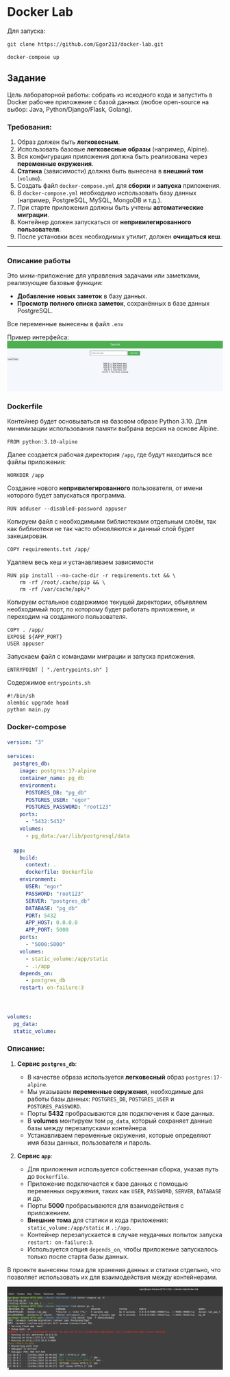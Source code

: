 # Docker Lab
Для запуска:
```
git clone https://github.com/Egor213/docker-lab.git
```
```
docker-compose up
```
## Задание
Цель лабораторной работы: собрать из исходного кода и запустить в Docker рабочее приложение с базой данных (любое open-source на выбор: Java, Python/Django/Flask, Golang).

### Требования:
1. Образ должен быть **легковесным**.
2. Использовать базовые **легковесные образы** (например, Alpine).
3. Вся конфигурация приложения должна быть реализована через **переменные окружения**.
4. **Статика** (зависимости) должна быть вынесена в **внешний том** (`volume`).
5. Создать файл `docker-compose.yml` для **сборки** и **запуска** приложения.
6. В `docker-compose.yml` необходимо использовать базу данных (например, PostgreSQL, MySQL, MongoDB и т.д.).
7. При старте приложения должны быть учтены **автоматические миграции**.
8. Контейнер должен запускаться от **непривилегированного пользователя**.
9. После установки всех необходимых утилит, должен **очищаться кеш**.

---

### Описание работы

Это мини-приложение для управления задачами или заметками, реализующее базовые функции:

- **Добавление новых заметок** в базу данных.
- **Просмотр полного списка заметок**, сохранённых в базе данных PostgreSQL.

Все переменные вынесены в файл `.env`

Пример интерфейса:  
![Интерфейс приложения](/images/example-site.png)



### Dockerfile
Контейнер будет основываться на базовом образе Python 3.10. Для минимизации использования памяти выбрана версия на основе Alpine.
```Docker
FROM python:3.10-alpine
```
Далее создается рабочая директория `/app`, где будут находиться все файлы приложения:
```Docker
WORKDIR /app
```
Создание нового **непривилегированного** пользователя, от имени которого будет запускаться программа.
```Docker
RUN adduser --disabled-password appuser
```
Копируем файл с необходимыми библиотеками отдельным слоём, так как библиотеки не так часто обновляются и данный слой будет закеширован.
```Docker
COPY requirements.txt /app/
```
Удаляем весь кеш и устанавливаем зависимости
```Docker
RUN pip install --no-cache-dir -r requirements.txt && \
    rm -rf /root/.cache/pip && \
    rm -rf /var/cache/apk/*
```
Копируем остальное содержимое текущей директории, объявляем необходимый порт, по которому будет работать приложение, и переходим на созданного пользователя.
```Docker
COPY . /app/
EXPOSE ${APP_PORT}
USER appuser
```
Запускаем файл с командами миграции и запуска приложения.
```Docker
ENTRYPOINT [ "./entrypoints.sh" ]
```
Содержимое `entrypoints.sh`
```Sh
#!/bin/sh
alembic upgrade head
python main.py
```

### Docker-compose
```yml
version: "3"

services:
  postgres_db:
    image: postgres:17-alpine
    container_name: pg_db
    environment:
      POSTGRES_DB: "pg_db"
      POSTGRES_USER: "egor"
      POSTGRES_PASSWORD: "root123"
    ports:
      - "5432:5432"
    volumes:
      - pg_data:/var/lib/postgresql/data

  app:
    build:
      context: .
      dockerfile: Dockerfile
    environment:
      USER: "egor"
      PASSWORD: "root123"
      SERVER: "postgres_db"
      DATABASE: "pg_db"
      PORT: 5432
      APP_HOST: 0.0.0.0
      APP_PORT: 5000
    ports:
      - "5000:5000"
    volumes:
      - static_volume:/app/static
      - .:/app
    depends_on:
      - postgres_db
    restart: on-failure:3
    


volumes:
  pg_data:
  static_volume:
```
### Описание:

1. **Сервис `postgres_db`**:
   - В качестве образа используется **легковесный** образ `postgres:17-alpine`.
   - Мы указываем **переменные окружения**, необходимые для работы базы данных: `POSTGRES_DB`, `POSTGRES_USER` и `POSTGRES_PASSWORD`.
   - Порты **5432** пробрасываются для подключения к базе данных.
   - В **volumes** монтируем том `pg_data`, который сохраняет данные базы между перезапусками контейнера.
   - Устанавливаем переменные окружения, которые определяют имя базы данных, пользователя и пароль.

2. **Сервис `app`**:
   - Для приложения используется собственная сборка, указав путь до `Dockerfile`.
   - Приложение подключается к базе данных с помощью переменных окружения, таких как `USER`, `PASSWORD`, `SERVER`, `DATABASE` и др.
   - Порты **5000** пробрасываются для взаимодействия с приложением.
   - **Внешние тома** для статики и кода приложения: `static_volume:/app/static` и `.:/app`.
   - Контейнер перезапускается в случае неудачных попыток запуска  `restart: on-failure:3`.
   - Используется опция `depends_on`, чтобы приложение запускалось только после старта базы данных.
   
В проекте вынесены тома для хранения данных и статики отдельно, что позволяет использовать их для взаимодействия между контейнерами. 

![Пример запуска](/images/example-terminal.png)
